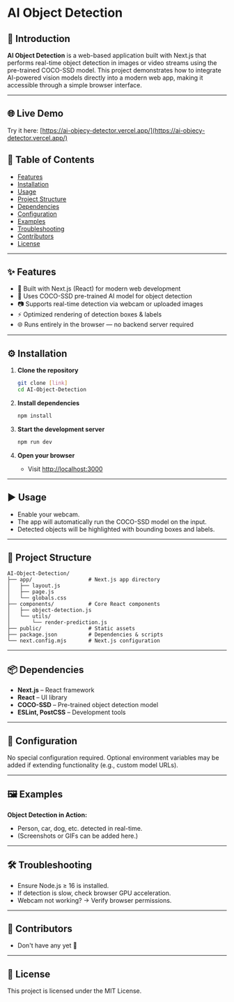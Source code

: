 # AI Object Detection

## 📌 Introduction

**AI Object Detection** is a web-based application built with Next.js that performs real-time object detection in images or video streams using the pre-trained COCO-SSD model. This project demonstrates how to integrate AI-powered vision models directly into a modern web app, making it accessible through a simple browser interface.

---

## 🌐 Live Demo

Try it here: [https://ai-objecy-detector.vercel.app/](https://ai-objecy-detector.vercel.app/)

## 📂 Table of Contents

- [Features](#features)
- [Installation](#installation)
- [Usage](#usage)
- [Project Structure](#project-structure)
- [Dependencies](#dependencies)
- [Configuration](#configuration)
- [Examples](#examples)
- [Troubleshooting](#troubleshooting)
- [Contributors](#contributors)
- [License](#license)

---

## ✨ Features

- 🚀 Built with Next.js (React) for modern web development
- 🎯 Uses COCO-SSD pre-trained AI model for object detection
- 📷 Supports real-time detection via webcam or uploaded images
- ⚡ Optimized rendering of detection boxes & labels
- 🌐 Runs entirely in the browser — no backend server required

---

## ⚙️ Installation

1. **Clone the repository**
    ```bash
    git clone [link]
    cd AI-Object-Detection
    ```

2. **Install dependencies**
    ```bash
    npm install
    ```

3. **Start the development server**
    ```bash
    npm run dev
    ```

4. **Open your browser**
    - Visit [http://localhost:3000](http://localhost:3000)

---

## ▶️ Usage

- Enable your webcam.
- The app will automatically run the COCO-SSD model on the input.
- Detected objects will be highlighted with bounding boxes and labels.

---

## 📂 Project Structure

```
AI-Object-Detection/
├── app/                  # Next.js app directory
│   ├── layout.js
│   ├── page.js
│   └── globals.css
├── components/           # Core React components
│   ├── object-detection.js
│   └── utils/
│       └── render-prediction.js
├── public/               # Static assets
├── package.json          # Dependencies & scripts
└── next.config.mjs       # Next.js configuration
```

---

## 📦 Dependencies

- **Next.js** – React framework
- **React** – UI library
- **COCO-SSD** – Pre-trained object detection model
- **ESLint, PostCSS** – Development tools

---

## 🔧 Configuration

No special configuration required.
Optional environment variables may be added if extending functionality (e.g., custom model URLs).

---

## 🖼️ Examples

**Object Detection in Action:**

- Person, car, dog, etc. detected in real-time.
- (Screenshots or GIFs can be added here.)

---

## 🛠️ Troubleshooting

- Ensure Node.js ≥ 16 is installed.
- If detection is slow, check browser GPU acceleration.
- Webcam not working? → Verify browser permissions.

---

## 👥 Contributors

- Don't have any yet 🥲

---

## 📜 License

This project is licensed under the MIT License.
